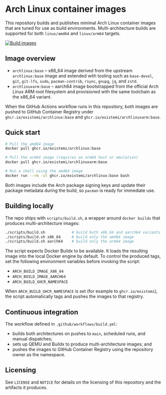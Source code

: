 # Arch Linux container images

This repository builds and publishes minimal Arch Linux container images that are
tuned for use as build environments. Multi-architecture builds are supported for
both `linux/amd64` and `linux/arm64` targets.

[![Build images](https://github.com/existemi/archlinux/actions/workflows/build.yml/badge.svg)](https://github.com/existemi/archlinux/actions/workflows/build.yml)

## Image overview

- `archlinux:base` – x86_64 image derived from the upstream `archlinux:base`
  image and extended with tooling such as `base-devel`, `git`, `git-lfs`,
  `sudo`, `pacman-contrib`, `rsync`, `gnupg`, `jq`, and `zstd`.
- `archlinuxarm:base` – aarch64 image bootstrapped from the official
  Arch Linux ARM root filesystem and provisioned with the same toolchain as the
  x86_64 variant.

When the GitHub Actions workflow runs in this repository, both images are pushed
to GitHub Container Registry under `ghcr.io/existemi/archlinux:base` and
`ghcr.io/existemi/archlinuxarm:base`.

## Quick start

```bash
# Pull the amd64 image
docker pull ghcr.io/existemi/archlinux:base

# Pull the arm64 image (requires an arm64 host or emulation)
docker pull ghcr.io/existemi/archlinuxarm:base

# Run a shell using the amd64 image
docker run --rm -it ghcr.io/existemi/archlinux:base bash
```

Both images include the Arch package signing keys and update their package
metadata during the build, so `pacman` is ready for immediate use.

## Building locally

The repo ships with `scripts/build.sh`, a wrapper around `docker buildx` that
produces multi-architecture images:

```bash
./scripts/build.sh            # build both x86_64 and aarch64 variants
./scripts/build.sh x86_64     # build only the amd64 image
./scripts/build.sh aarch64    # build only the arm64 image
```

The script expects Docker Buildx to be available. It loads the resulting image
into the local Docker engine by default. To control the produced tags, set the
following environment variables before invoking the script:

- `ARCH_BUILD_IMAGE_X86_64`
- `ARCH_BUILD_IMAGE_AARCH64`
- `ARCH_BUILD_GHCR_NAMESPACE`

When `ARCH_BUILD_GHCR_NAMESPACE` is set (for example to `ghcr.io/existemi`), the
script automatically tags and pushes the images to that registry.

## Continuous integration

The workflow defined in `.github/workflows/build.yml`:

- builds both architectures on pushes to `main`, scheduled runs, and manual
  dispatches;
- sets up QEMU and Buildx to produce multi-architecture images; and
- pushes the images to GitHub Container Registry using the repository owner as
  the namespace.

## Licensing

See `LICENSE` and `NOTICE` for details on the licensing of this repository and
the artifacts it produces.
